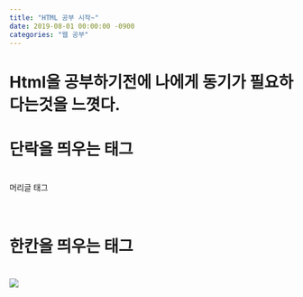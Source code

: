 ```yaml
---
title: "HTML 공부 시작~"
date: 2019-08-01 00:00:00 -0900
categories: "웹 공부"
---
```



# Html을 공부하기전에 나에게 동기가 필요하다는것을 느꼇다.

# <p></p> 단락을 띄우는 태그
# <h1></h1> 머리글 태그
# <br> 한칸을 띄우는 태그
# <img src="사진 주소">

